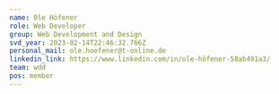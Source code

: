 ```yaml
---
name: Ole Höfener
role: Web Developer
group: Web Development and Design
svd_year: 2023-02-14T22:46:32.766Z
personal_mail: ole.hoefener@t-online.de
linkedin_link: https://www.linkedin.com/in/ole-höfener-58ab491a3/
team: wdd
pos: member
---
```

